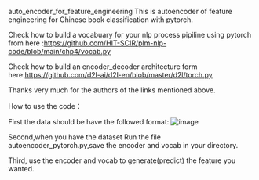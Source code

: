 auto_encoder_for_feature_engineering
This is autoencoder of feature engineering for Chinese book classification with pytorch.

Check how to build a vocabuary for your nlp process pipiline using pytorch from here :https://github.com/HIT-SCIR/plm-nlp-code/blob/main/chp4/vocab.py


Check how to build an encoder_decoder architecture form here:https://github.com/d2l-ai/d2l-en/blob/master/d2l/torch.py

Thanks very much for the authors of the links mentioned above.

How to use the code：

First the data should be have the followed format:
![image](https://user-images.githubusercontent.com/31196373/155123827-9a55a3c8-2893-4123-84ce-3b2190d15ccc.png)


Second,when you have the dataset Run the file autoencoder_pytorch.py,save the encoder and vocab in your directory.


Third, use the encoder and vocab to generate(predict) the feature you wanted.
